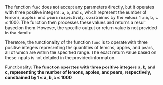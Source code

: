 The function `func` does not accept any parameters directly, but it operates with three positive integers: `a`, `b`, and `c`, which represent the number of lemons, apples, and pears respectively, constrained by the values 1 ≤ a, b, c ≤ 1000. The function then processes these values and returns a result based on them. However, the specific output or return value is not provided in the details. 

Therefore, the functionality of the function `func` is to operate with three positive integers representing the quantities of lemons, apples, and pears, all of which are within the specified range. The exact return value based on these inputs is not detailed in the provided information.

Functionality: **The function operates with three positive integers a, b, and c, representing the number of lemons, apples, and pears, respectively, constrained by 1 ≤ a, b, c ≤ 1000.**